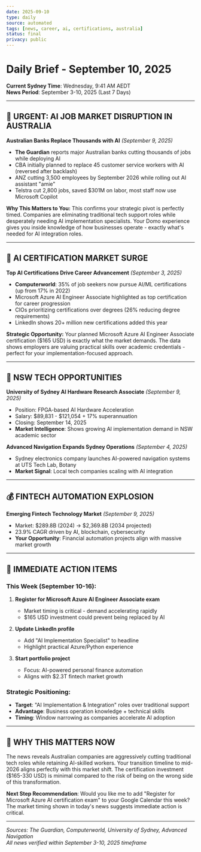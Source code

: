 ```yaml
---
date: 2025-09-10
type: daily
source: automated
tags: [news, career, ai, certifications, australia]
status: final
privacy: public
---
```


# Daily Brief - September 10, 2025

**Current Sydney Time**: Wednesday, 9:41 AM AEDT  
**News Period**: September 3-10, 2025 (Last 7 Days)

---

## 🚨 **URGENT: AI JOB MARKET DISRUPTION IN AUSTRALIA**

**Australian Banks Replace Thousands with AI** *(September 9, 2025)*
- **The Guardian** reports major Australian banks cutting thousands of jobs while deploying AI
- CBA initially planned to replace 45 customer service workers with AI (reversed after backlash)
- ANZ cutting 3,500 employees by September 2026 while rolling out AI assistant "amie"
- Telstra cut 2,800 jobs, saved $301M on labor, most staff now use Microsoft Copilot

**Why This Matters to You:**
This confirms your strategic pivot is perfectly timed. Companies are eliminating traditional tech support roles while desperately needing AI implementation specialists. Your Domo experience gives you inside knowledge of how businesses operate - exactly what's needed for AI integration roles.

---

## 🎯 **AI CERTIFICATION MARKET SURGE**

**Top AI Certifications Drive Career Advancement** *(September 3, 2025)*
- **Computerworld**: 35% of job seekers now pursue AI/ML certifications (up from 17% in 2022)
- Microsoft Azure AI Engineer Associate highlighted as top certification for career progression
- CIOs prioritizing certifications over degrees (26% reducing degree requirements)
- LinkedIn shows 20+ million new certifications added this year

**Strategic Opportunity:**
Your planned Microsoft Azure AI Engineer Associate certification ($165 USD) is exactly what the market demands. The data shows employers are valuing practical skills over academic credentials - perfect for your implementation-focused approach.

---

## 💼 **NSW TECH OPPORTUNITIES**

**University of Sydney AI Hardware Research Associate** *(September 9, 2025)*
- Position: FPGA-based AI Hardware Acceleration
- Salary: $89,831 - $121,054 + 17% superannuation
- Closing: September 14, 2025
- **Market Intelligence**: Shows growing AI implementation demand in NSW academic sector

**Advanced Navigation Expands Sydney Operations** *(September 4, 2025)*
- Sydney electronics company launches AI-powered navigation systems at UTS Tech Lab, Botany
- **Market Signal**: Local tech companies scaling with AI integration

---

## 💰 **FINTECH AUTOMATION EXPLOSION**

**Emerging Fintech Technology Market** *(September 9, 2025)*
- Market: $289.8B (2024) → $2,369.8B (2034 projected)
- 23.9% CAGR driven by AI, blockchain, cybersecurity
- **Your Opportunity**: Financial automation projects align with massive market growth

---

## 🎯 **IMMEDIATE ACTION ITEMS**

### **This Week (September 10-16):**
1. **Register for Microsoft Azure AI Engineer Associate exam**
   - Market timing is critical - demand accelerating rapidly
   - $165 USD investment could prevent being replaced by AI

2. **Update LinkedIn profile**
   - Add "AI Implementation Specialist" to headline
   - Highlight practical Azure/Python experience

3. **Start portfolio project**
   - Focus: AI-powered personal finance automation
   - Aligns with $2.3T fintech market growth

### **Strategic Positioning:**
- **Target**: "AI Implementation & Integration" roles over traditional support
- **Advantage**: Business operation knowledge + technical skills
- **Timing**: Window narrowing as companies accelerate AI adoption

---

## 🧠 **WHY THIS MATTERS NOW**

The news reveals Australian companies are aggressively cutting traditional tech roles while retaining AI-skilled workers. Your transition timeline to mid-2026 aligns perfectly with this market shift. The certification investment ($165-330 USD) is minimal compared to the risk of being on the wrong side of this transformation.

**Next Step Recommendation**: Would you like me to add "Register for Microsoft Azure AI certification exam" to your Google Calendar this week? The market timing shown in today's news suggests immediate action is critical.

---

*Sources: The Guardian, Computerworld, University of Sydney, Advanced Navigation*  
*All news verified within September 3-10, 2025 timeframe*
